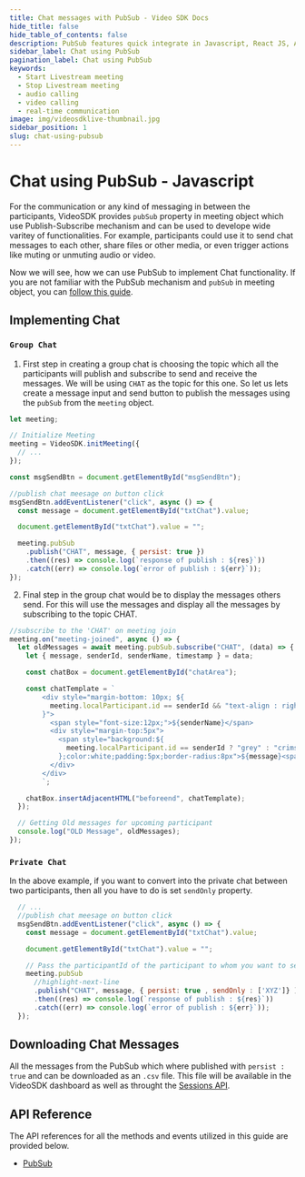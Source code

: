 ```yaml
---
title: Chat messages with PubSub - Video SDK Docs
hide_title: false
hide_table_of_contents: false
description: PubSub features quick integrate in Javascript, React JS, Android, IOS, React Native, Flutter with Video SDK to add live video & audio conferencing to your applications.
sidebar_label: Chat using PubSub
pagination_label: Chat using PubSub
keywords:
  - Start Livestream meeting
  - Stop Livestream meeting
  - audio calling
  - video calling
  - real-time communication
image: img/videosdklive-thumbnail.jpg
sidebar_position: 1
slug: chat-using-pubsub
---
```


# Chat using PubSub - Javascript

For the communication or any kind of messaging in between the participants, VideoSDK provides `pubSub` property in meeting object which use Publish-Subscribe mechanism and can be used to develope wide varitey of functionalities. For example, participants could use it to send chat messages to each other, share files or other media, or even trigger actions like muting or unmuting audio or video.

Now we will see, how we can use PubSub to implement Chat functionality. If you are not familiar with the PubSub mechanism and `pubSub` in meeting object, you can [follow this guide](./pubsub).

## Implementing Chat

### `Group Chat`

1. First step in creating a group chat is choosing the topic which all the participants will publish and subscribe to send and receive the messages. We will be using `CHAT` as the topic for this one. So let us lets create a message input and send button to publish the messages using the `pubSub` from the `meeting` object.

```js
let meeting;

// Initialize Meeting
meeting = VideoSDK.initMeeting({
  // ...
});

const msgSendBtn = document.getElementById("msgSendBtn");

//publish chat meesage on button click
msgSendBtn.addEventListener("click", async () => {
  const message = document.getElementById("txtChat").value;

  document.getElementById("txtChat").value = "";

  meeting.pubSub
    .publish("CHAT", message, { persist: true })
    .then((res) => console.log(`response of publish : ${res}`))
    .catch((err) => console.log(`error of publish : ${err}`));
});
```

2. Final step in the group chat would be to display the messages others send. For this will use the messages and display all the messages by subscribing to the topic CHAT.

```js
//subscribe to the 'CHAT' on meeting join
meeting.on("meeting-joined", async () => {
  let oldMessages = await meeting.pubSub.subscribe("CHAT", (data) => {
    let { message, senderId, senderName, timestamp } = data;

    const chatBox = document.getElementById("chatArea");

    const chatTemplate = `
        <div style="margin-bottom: 10px; ${
          meeting.localParticipant.id == senderId && "text-align : right"
        }">
          <span style="font-size:12px;">${senderName}</span>
          <div style="margin-top:5px">
            <span style="background:${
              meeting.localParticipant.id == senderId ? "grey" : "crimson"
            };color:white;padding:5px;border-radius:8px">${message}<span>
          </div>
        </div>
        `;

    chatBox.insertAdjacentHTML("beforeend", chatTemplate);
  });

  // Getting Old messages for upcoming participant
  console.log("OLD Message", oldMessages);
});
```

### `Private Chat`

In the above example, if you want to convert into the private chat between two participants, then all you have to do is set `sendOnly` property.

```js
  // ... 
  //publish chat meesage on button click
  msgSendBtn.addEventListener("click", async () => {
    const message = document.getElementById("txtChat").value;

    document.getElementById("txtChat").value = "";

    // Pass the participantId of the participant to whom you want to send the message.
    meeting.pubSub
      //highlight-next-line
      .publish("CHAT", message, { persist: true , sendOnly : ['XYZ']} )
      .then((res) => console.log(`response of publish : ${res}`))
      .catch((err) => console.log(`error of publish : ${err}`));
  });
```

## Downloading Chat Messages

All the messages from the PubSub which where published with `persist : true` and can be downloaded as an `.csv` file. This file will be available in the VideoSDK dashboard as well as throught the [Sessions API](/api-reference/realtime-communication/fetch-session-using-sessionid).

## API Reference

The API references for all the methods and events utilized in this guide are provided below.

- [PubSub](/javascript/api/sdk-reference/meeting-class/pubsub)
